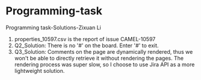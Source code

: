 # Programming-task
Programming task-Solutions-Zixuan Li

1. properties_10597.csv is the report of issue CAMEL-10597
2. Q2_Solution: There is no '#' on the board. Enter '#' to exit.
3. Q3_Solution: Comments on the page are dynamically rendered, thus we won't be able to directly retrieve it without rendering the pages. The rendering process was super slow, so I choose to use Jira API as a more lightweight solution.
